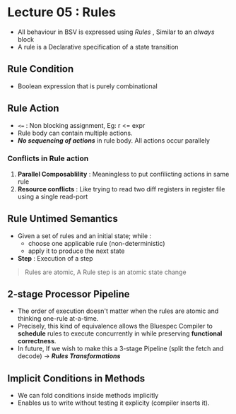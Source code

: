 # Lecture 05 : Rules
- All behaviour in BSV is expressed using *Rules* , Similar to an *always* block
- A rule is a Declarative specification of a state transition
## Rule Condition
- Boolean expression that is purely combinational
## Rule Action
- `<=` : Non blocking assignment, Eg: r <= expr
- Rule body can contain multiple actions. 
- ***No sequencing of actions*** in rule body. All actions occur parallely
### Conflicts in Rule action
1. **Parallel Composablility** : Meaningless to put confilicting actions in same rule
2. **Resource conflicts** : Like trying to read two diff registers in register file using a single read-port
## Rule Untimed Semantics
- Given a set of rules and an initial state; while :
  - choose one applicable rule (non-deterministic)
  - apply it to produce the next state
- **Step** : Execution of a step
> Rules are atomic, A Rule step is an atomic state change
## 2-stage Processor Pipeline
- The order of execution doesn't matter when the rules are atomic and thinking one-rule at-a-time.
- Precisely, this kind of equivalence allows the Bluespec Compiler to **schedule** rules to execute concurrently in while preserving **functional correctness**.
- In future, If we wish to make this a 3-stage Pipeline (split the fetch and decode) -> ***Rules Transformations***
## Implicit Conditions in Methods
- We can fold conditions inside methods implicitly
- Enables us to write without testing it explicity (compiler inserts it).

 
